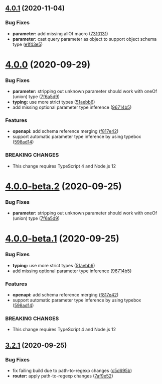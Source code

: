 ## [4.0.1](https://github.com/serverless-seoul/corgi/compare/v4.0.0...v4.0.1) (2020-11-04)


### Bug Fixes

* **parameter:** add missing allOf macro ([7310131](https://github.com/serverless-seoul/corgi/commit/73101311956cddd2138ad54d2089bea241cc9b50))
* **parameter:** cast query parameter as object to support object schema type ([e1f43e5](https://github.com/serverless-seoul/corgi/commit/e1f43e5bb20c0d2c46bc246909dd47528470d6dd))

# [4.0.0](https://github.com/serverless-seoul/corgi/compare/v3.2.1...v4.0.0) (2020-09-29)


### Bug Fixes

* **parameter:** stripping out unknown parameter should work with oneOf (union) type ([7f6a5d9](https://github.com/serverless-seoul/corgi/commit/7f6a5d95df1950bb6573d49079fa4d7f3b1ca1f7))
* **typing:** use more strict types ([51aebb6](https://github.com/serverless-seoul/corgi/commit/51aebb6cd6d9a2809914e68e52a9729b4c056f8b))
* add missing optional parameter type inference ([96714b5](https://github.com/serverless-seoul/corgi/commit/96714b58252d492ec0706efb35e56c73beb67cca))


### Features

* **openapi:** add schema reference merging ([f817e42](https://github.com/serverless-seoul/corgi/commit/f817e42ddec4f54628b04f62c139b4b62ad39c8d))
* support automatic parameter type inference by using typebox ([598ad14](https://github.com/serverless-seoul/corgi/commit/598ad1475dcf382841b4f97189dc9b4b0a14ee7b))


### BREAKING CHANGES

* This change requires TypeScript 4 and Node.js 12

# [4.0.0-beta.2](https://github.com/serverless-seoul/corgi/compare/v4.0.0-beta.1...v4.0.0-beta.2) (2020-09-25)


### Bug Fixes

* **parameter:** stripping out unknown parameter should work with oneOf (union) type ([7f6a5d9](https://github.com/serverless-seoul/corgi/commit/7f6a5d95df1950bb6573d49079fa4d7f3b1ca1f7))

# [4.0.0-beta.1](https://github.com/serverless-seoul/corgi/compare/v3.2.1-beta.1...v4.0.0-beta.1) (2020-09-25)


### Bug Fixes

* **typing:** use more strict types ([51aebb6](https://github.com/serverless-seoul/corgi/commit/51aebb6cd6d9a2809914e68e52a9729b4c056f8b))
* add missing optional parameter type inference ([96714b5](https://github.com/serverless-seoul/corgi/commit/96714b58252d492ec0706efb35e56c73beb67cca))


### Features

* **openapi:** add schema reference merging ([f817e42](https://github.com/serverless-seoul/corgi/commit/f817e42ddec4f54628b04f62c139b4b62ad39c8d))
* support automatic parameter type inference by using typebox ([598ad14](https://github.com/serverless-seoul/corgi/commit/598ad1475dcf382841b4f97189dc9b4b0a14ee7b))


### BREAKING CHANGES

* This change requires TypeScript 4 and Node.js 12

## [3.2.1](https://github.com/serverless-seoul/corgi/compare/v3.2.0...v3.2.1) (2020-09-25)


### Bug Fixes

* fix failing build due to path-to-regexp changes ([c5d695b](https://github.com/serverless-seoul/corgi/commit/c5d695b210c0c5a1a023fd42df31f5f22cf8f423))
* **router:** apply path-to-regexp changes ([7af9e52](https://github.com/serverless-seoul/corgi/commit/7af9e52bf9462bcf9b7a52e345aee21ae3821763))
